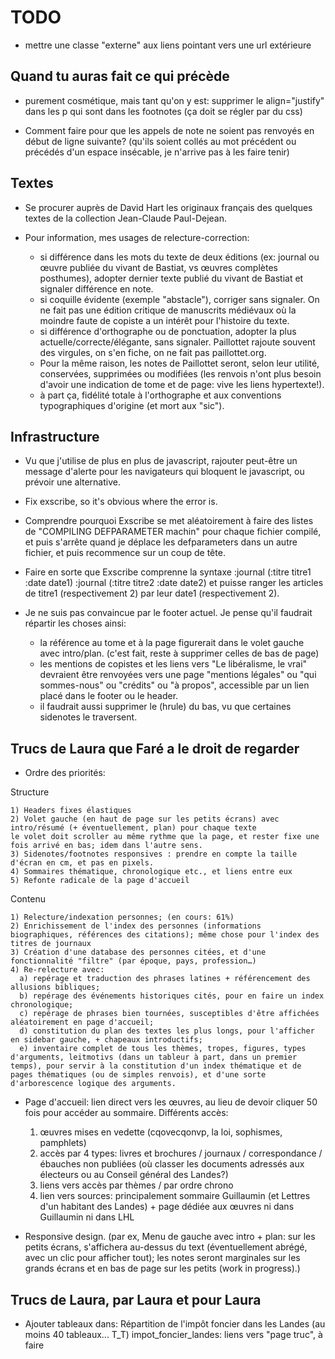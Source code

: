 TODO
====

- mettre une classe "externe" aux liens pointant vers une url extérieure


Quand tu auras fait ce qui précède
----------------------------------

- purement cosmétique, mais tant qu'on y est: supprimer le align="justify" dans les p qui sont dans les footnotes (ça doit se régler par du css)

- Comment faire pour que les appels de note ne soient pas renvoyés en début de ligne suivante? (qu'ils soient collés au mot précédent ou précédés d'un espace insécable, je n'arrive pas à les faire tenir)

Textes
------

  * Se procurer auprès de David Hart les originaux français des quelques textes de la collection Jean-Claude Paul-Dejean.

  * Pour information, mes usages de relecture-correction:

    - si différence dans les mots du texte de deux éditions (ex: journal ou œuvre publiée du vivant de Bastiat, vs œuvres complètes posthumes), adopter dernier texte publié du vivant de Bastiat et signaler différence en note.
    - si coquille évidente (exemple "abstacle"), corriger sans signaler. On ne fait pas une édition critique de manuscrits médiévaux où la moindre faute de copiste a un intérêt pour l'histoire du texte.
    - si différence d'orthographe ou de ponctuation, adopter la plus actuelle/correcte/élégante, sans signaler. Paillottet rajoute souvent des virgules, on s'en fiche, on ne fait pas paillottet.org.
    - Pour la même raison, les notes de Paillottet seront, selon leur utilité, conservées, supprimées ou modifiées (les renvois n'ont plus besoin d'avoir une indication de tome et de page: vive les liens hypertexte!).
    - à part ça, fidélité totale à l'orthographe et aux conventions typographiques d'origine (et mort aux "sic").


Infrastructure
--------------

  * Vu que j'utilise de plus en plus de javascript, rajouter peut-être un message d'alerte pour les navigateurs qui bloquent le javascript, ou prévoir une alternative.

  * Fix exscribe, so it's obvious where the error is.

  * Comprendre pourquoi Exscribe se met aléatoirement à faire des listes de "COMPILING DEFPARAMETER machin" pour chaque fichier compilé, et puis s'arrête quand je déplace les defparameters dans un autre fichier, et puis recommence sur un coup de tête.

  * Faire en sorte que Exscribe comprenne la syntaxe :journal (:titre titre1 :date date1) :journal (:titre titre2 :date date2) et puisse ranger les articles de titre1 (respectivement 2) par leur date1 (respectivement 2).

  * Je ne suis pas convaincue par le footer actuel. Je pense qu'il faudrait répartir les choses ainsi:
    - la référence au tome et à la page figurerait dans le volet gauche avec intro/plan. (c'est fait, reste à supprimer celles de bas de page)
    - les mentions de copistes et les liens vers "Le libéralisme, le vrai" devraient être renvoyées vers une page "mentions légales" ou "qui sommes-nous" ou "crédits" ou "à propos", accessible par un lien placé dans le footer ou le header.
    - il faudrait aussi supprimer le (hrule) du bas, vu que certaines sidenotes le traversent.

Trucs de Laura que Faré a le droit de regarder
----------------------------------------------

  * Ordre des priorités:

Structure

    1) Headers fixes élastiques
    2) Volet gauche (en haut de page sur les petits écrans) avec intro/résumé (+ éventuellement, plan) pour chaque texte
    le volet doit scroller au même rythme que la page, et rester fixe une fois arrivé en bas; idem dans l'autre sens.
    3) Sidenotes/footnotes responsives : prendre en compte la taille d'écran en cm, et pas en pixels.
    4) Sommaires thématique, chronologique etc., et liens entre eux
    5) Refonte radicale de la page d'accueil

Contenu

    1) Relecture/indexation personnes; (en cours: 61%)
    2) Enrichissement de l'index des personnes (informations biographiques, références des citations); même chose pour l'index des titres de journaux
    3) Création d'une database des personnes citées, et d'une fonctionnalité "filtre" (par époque, pays, profession…)
    4) Re-relecture avec:
      a) repérage et traduction des phrases latines + référencement des allusions bibliques;
      b) repérage des événements historiques cités, pour en faire un index chronologique;
      c) repérage de phrases bien tournées, susceptibles d'être affichées aléatoirement en page d'accueil;
      d) constitution du plan des textes les plus longs, pour l'afficher en sidebar gauche, + chapeaux introductifs;
      e) inventaire complet de tous les thèmes, tropes, figures, types d'arguments, leitmotivs (dans un tableur à part, dans un premier temps), pour servir à la constitution d'un index thématique et de pages thématiques (ou de simples renvois), et d'une sorte d'arborescence logique des arguments.

  * Page d'accueil: lien direct vers les œuvres, au lieu de devoir cliquer 50 fois pour accéder au sommaire.
  Différents accès:
    1) œuvres mises en vedette (cqovecqonvp, la loi, sophismes, pamphlets)
    2) accès par 4 types: livres et brochures / journaux / correspondance / ébauches non publiées (où classer les documents adressés aux électeurs ou au Conseil général des Landes?)
    3) liens vers accès par thèmes / par ordre chrono
    4) lien vers sources: principalement sommaire Guillaumin (et Lettres d'un habitant des Landes) + page dédiée aux œuvres ni dans Guillaumin ni dans LHL

  * Responsive design. (par ex, Menu de gauche avec intro + plan: sur les petits écrans, s'affichera au-dessus du text (éventuellement abrégé, avec un clic pour afficher tout); les notes seront marginales sur les grands écrans et en bas de page sur les petits (work in progress).)


Trucs de Laura, par Laura et pour Laura
---------------------------------------

  * Ajouter tableaux dans: Répartition de l'impôt foncier dans les Landes (au moins 40 tableaux... T_T)
  impot_foncier_landes: liens vers "page truc", à faire